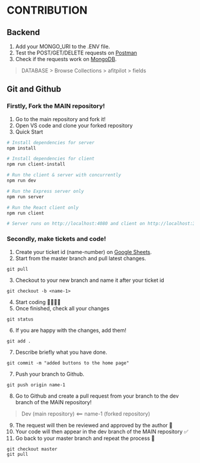 # CONTRIBUTION

## Backend
1. Add your MONGO_URI to the .ENV file.
2. Test the POST/GET/DELETE requests on [Postman](https://app.getpostman.com/join-team?invite_code=901de6d626d9a713844b515e71a3395c&target_code=11ab854ea36d73b71c518f64290ceade)
3. Check if the requests work on [MongoDB](https://cloud.mongodb.com/). 
> DATABASE > Browse Collections > afitpilot > fields


## Git and Github

### Firstly, Fork the MAIN repository!

1. Go to the main repository and fork it!
2. Open VS code and clone your forked repository
3. Quick Start
```bash
# Install dependencies for server
npm install

# Install dependencies for client
npm run client-install

# Run the client & server with concurrently
npm run dev

# Run the Express server only
npm run server

# Run the React client only
npm run client

# Server runs on http://localhost:4080 and client on http://localhost:3000
```

### Secondly, make tickets and code! 

1. Create your ticket id (name-number) on [Google Sheets](https://docs.google.com/spreadsheets/d/1kKUn01fwEMzRu1MTyYL9ec4WxLOuN9_IuVmes2zZxG0/edit#gid=0).
2. Start from the master branch and pull latest changes.
```
git pull
```
3. Checkout to your new branch and name it after your ticket id
```
git checkout -b <name-1>
```
4. Start coding 👨‍💻👩‍💻
5. Once finished, check all your changes
```
git status
```
6. If you are happy with the changes, add them!
```
git add .
```
7. Describe briefly what you have done.
```
git commit -m "added buttons to the home page"
```
7. Push your branch to Github.
```
git push origin name-1
```
8. Go to Github and create a pull request from your branch to the dev branch of the MAIN repository!
> Dev (main repository) <== name-1 (forked repository)
9. The request will then be reviewed and approved by the author 🔎
10. Your code will then appear in the dev branch of the MAIN repository ✅
11. Go back to your master branch and repeat the process 🔁
```
git checkout master
git pull
```